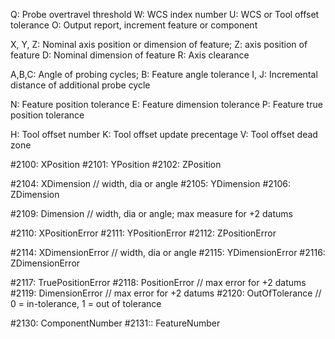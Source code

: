 
Q: Probe overtravel threshold
W: WCS index number
U: WCS or Tool offset tolerance
O: Output report, increment feature or component

X, Y, Z: Nominal axis position or dimension of feature; Z: axis position of feature
D: Nominal dimension of feature
R: Axis clearance

A,B,C: Angle of probing cycles; B: Feature angle tolerance
I, J: Incremental distance of additional probe cycle

N: Feature position tolerance
E: Feature dimension tolerance
P: Feature true position tolerance

H: Tool offset number
K: Tool offset update precentage
V: Tool offset dead zone

#2100: XPosition
#2101: YPosition
#2102: ZPosition

#2104: XDimension // width, dia or angle
#2105: YDimension
#2106: ZDimension

#2109: Dimension // width, dia or angle; max measure for +2 datums

#2110: XPositionError
#2111: YPositionError
#2112: ZPositionError

#2114: XDimensionError // width, dia or angle
#2115: YDimensionError
#2116: ZDimensionError

#2117: TruePositionError
#2118: PositionError // max error for +2 datums
#2119: DimensionError // max error for +2 datums
#2120: OutOfTolerance // 0 = in-tolerance, 1 = out of tolerance

#2130: ComponentNumber
#2131:: FeatureNumber